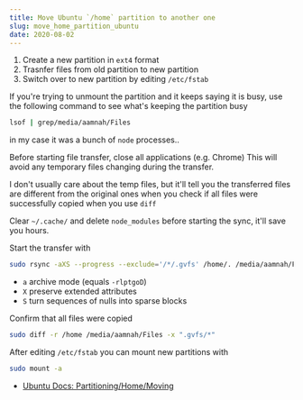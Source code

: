 ```yaml
---
title: Move Ubuntu `/home` partition to another one
slug: move_home_partition_ubuntu
date: 2020-08-02
---
```


1. Create a new partition in `ext4` format
2. Trasnfer files from old partition to new partition
3. Switch over to new partition by editing `/etc/fstab`

If you're trying to unmount the partition and it keeps saying it is busy, use the following command to see what's keeping the partition busy

```bash
lsof | grep/media/aamnah/Files
```

in my case it was a bunch of `node` processes..

Before starting file transfer, close all applications (e.g. Chrome) This will avoid any temporary files changing during the transfer.

I don't usually care about the temp files, but it'll tell you the transferred files are different from the original ones when you check if all files were successfully copied when you use `diff`

Clear `~/.cache/` and delete `node_modules` before starting the sync, it'll save you hours.

Start the transfer with

```bash
sudo rsync -aXS --progress --exclude='/*/.gvfs' /home/. /media/aamnah/Files/.
```

- `a` archive mode (equals `-rlptgoD`)
- `X` preserve extended attributes
- `S` turn sequences of nulls into sparse blocks

Confirm that all files were copied

```bash
sudo diff -r /home /media/aamnah/Files -x ".gvfs/*"
```

After editing `/etc/fstab` you can mount new partitions with

```bash
sudo mount -a
```

- [Ubuntu Docs: Partitioning/Home/Moving](https://help.ubuntu.com/community/Partitioning/Home/Moving)
